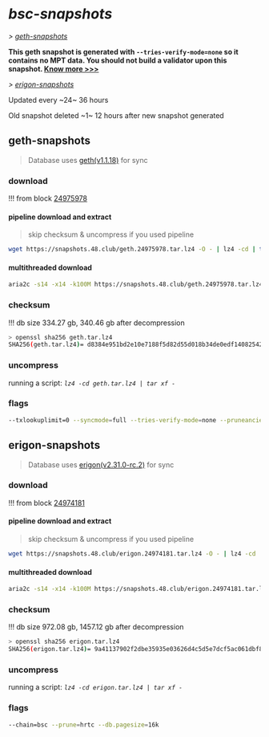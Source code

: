 # *bsc-snapshots*


*\> [geth-snapshots](#geth-snapshots)*

**This geth snapshot is generated with `--tries-verify-mode=none` so it contains no MPT data. You should not build a validator upon this snapshot. [Know more >>>](https://github.com/bnb-chain/bsc/pull/926)**

*\> [erigon-snapshots](#erigon-snapshots)*

Updated every ~24~ 36 hours

Old snapshot deleted ~1~ 12 hours after new snapshot generated

## geth-snapshots


> Database uses [geth(v1.1.18)](https://github.com/bnb-chain/bsc/releases/tag/v1.1.18) for sync


### download

<!-- begin_geth -->

!!! from block [24975978](https://bscscan.com/block/24975978)

#### pipeline download and extract
> skip checksum & uncompress if you used pipeline
```bash
wget https://snapshots.48.club/geth.24975978.tar.lz4 -O - | lz4 -cd | tar xf -
```

#### multithreaded download

```bash
aria2c -s14 -x14 -k100M https://snapshots.48.club/geth.24975978.tar.lz4 -o geth.tar.lz4
```


### checksum

!!! db size 334.27 gb, 340.46 gb after decompression
```bash
> openssl sha256 geth.tar.lz4
SHA256(geth.tar.lz4)= d8384e951bd2e10e7188f5d82d55d018b34de0edf1408254228cc8d107c556c9
```

<!-- end_geth -->

### uncompress


running a script: _`lz4 -cd geth.tar.lz4 | tar xf -`_


### flags


```bash
--txlookuplimit=0 --syncmode=full --tries-verify-mode=none --pruneancient=true --diffblock=5000
```


## erigon-snapshots


> Database uses [erigon(v2.31.0-rc.2)](https://github.com/ledgerwatch/erigon/releases/tag/v2.31.0-rc.2) for sync


### download

<!-- begin_erigon -->

!!! from block [24974181](https://bscscan.com/block/24974181)

#### pipeline download and extract
> skip checksum & uncompress if you used pipeline
```bash
wget https://snapshots.48.club/erigon.24974181.tar.lz4 -O - | lz4 -cd | tar xf -
```

#### multithreaded download

```bash
aria2c -s14 -x14 -k100M https://snapshots.48.club/erigon.24974181.tar.lz4 -o erigon.tar.lz4
```


### checksum

!!! db size 972.08 gb, 1457.12 gb after decompression
```bash
> openssl sha256 erigon.tar.lz4
SHA256(erigon.tar.lz4)= 9a41137902f2dbe35935e03626d4c5d5e7dcf5ac061dbf8e6149be9c4403f698
```

<!-- end_erigon -->


### uncompress


running a script: _`lz4 -cd erigon.tar.lz4 | tar xf -`_


### flags


```bash
--chain=bsc --prune=hrtc --db.pagesize=16k
```
